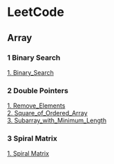 # LeetCode
## Array
### 1 Binary Search
[1. Binary_Search](https://github.com/AlvisWhy/LeetCode/blob/main/src/704_Binary_Search.java)<br>
### 2 Double Pointers
[1. Remove_Elements](https://github.com/AlvisWhy/LeetCode/blob/main/src/27_Remove_Elements.java)<br>
[2. Square_of_Ordered_Array](https://github.com/AlvisWhy/LeetCode/blob/main/src/977_Square_of_Ordered_Array.java)<br>
[3. Subarray_with_Minimum_Length](https://github.com/AlvisWhy/LeetCode/blob/main/src/209_Subarray_with_Minimum_Length.java)<br>
### 3 Spiral Matrix
[1. Spiral Matrix](https://github.com/AlvisWhy/LeetCode/blob/main/src/59_Spiral_Matrix_II.java)<br>

